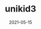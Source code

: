 ---
title: unikid3
date: 2021-05-15
twitter: https://twitter.com/test
summary: hey I am the third validator
---